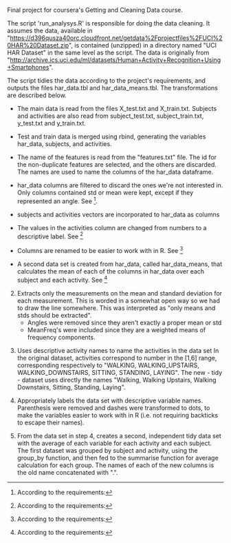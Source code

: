 Final project for coursera's Getting and Cleaning Data course.

The script 'run_analysys.R' is responsible for doing the data cleaning. It assumes the data, available in "https://d396qusza40orc.cloudfront.net/getdata%2Fprojectfiles%2FUCI%20HAR%20Dataset.zip", is contained (unzipped) in a directory named "UCI HAR Dataset" in the same level as the script. The data is originally from "http://archive.ics.uci.edu/ml/datasets/Human+Activity+Recognition+Using+Smartphones".

The script tidies the data according to the project's requirements, and outputs the files har_data.tbl and har_data_means.tbl. The transformations are described below.

- The main data is read from the files X_test.txt and X_train.txt. Subjects and activities are also read from subject_test.txt, subject_train.txt, y_test.txt and y_train.txt.

- Test and train data is merged using rbind, generating the variables har_data, subjects,
and activities.

- The name of the features is read from the "features.txt" file. The id for the non-duplicate features are selected, and the others are discarded. The names are used to name the columns of the har_data dataframe.

- har_data columns are filtered to discard the ones we're not interested in. Only columns contained std or mean were kept, except if they represented an angle. See [^1].

- subjects and activities vectors are incorporated to har_data as columns

- The values in the activities column are changed from numbers to a descriptive label. See [^2]

- Columns are renamed to be easier to work with in R. See [^3]

- A second data set is created from har_data, called har_data_means, that calculates the mean of each of the columns in har_data over each subject and each activity. See [^4]


[^1]: According to the requirements:
2. Extracts only the measurements on the mean and standard deviation for each measurement.
	This is worded in a somewhat open way so we had to draw the line somewhere. This was interpreted as "only means and stds should be extracted".
	- Angles were removed since they aren't exactly a proper mean or std
	- MeanFreq's were included since they are a weighted means of frequency components.

[^2]: According to the requirements:
3. Uses descriptive activity names to name the activities in the data set
	In the original dataset, activities correspond to number in the [1,6] range, corresponding respectively to "WALKING, WALKING_UPSTAIRS, WALKING_DOWNSTAIRS, SITTING, STANDING, LAYING". The new - tidy - dataset uses directly the names "Walking, Walking Upstairs, Walking Downstairs, Sitting, Standing, Laying".

[^3]: According to the requirements:
4. Appropriately labels the data set with descriptive variable names.
	Parenthesis were removed and dashes were transformed to dots, to make the variables easier to work with in R (i.e. not requiring backticks to escape their names).

[^4]: According to the requirements:
5. From the data set in step 4, creates a second, independent tidy data set with the average of each variable for each activity and each subject.
	The first dataset was grouped by subject and activity, using the group_by function, and then fed to the summarise function for average calculation for each group. The names of each of the new columns is the old name concatenated with ".".